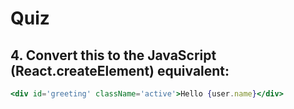 # Quiz

## 4. Convert this to the JavaScript (React.createElement) equivalent:
```jsx
<div id='greeting' className='active'>Hello {user.name}</div>
```
